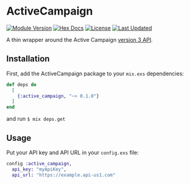 # ActiveCampaign


[![Module Version](https://img.shields.io/hexpm/v/active_campaign.svg)](https://hex.pm/packages/active_campaign)
[![Hex Docs](https://img.shields.io/badge/hex-docs-lightgreen.svg)](https://hexdocs.pm/active_campaign/)
[![License](https://img.shields.io/hexpm/l/active_campaign.svg)](https://github.com/Health-Union/active_campaign/blob/master/LICENSE)
[![Last Updated](https://img.shields.io/github/last-commit/Health-Union/active_campaign.svg)](https://github.com/Health-Union/active_campaign/commits/main)

A thin wrapper around the Active Campaign [version 3 API](https://developers.activecampaign.com/reference/overview).

## Installation

First, add the ActiveCampaign package to your `mix.exs` dependencies:

```elixir
def deps do
  [
    {:active_campaign, "~> 0.1.0"}
  ]
end
```

and run `$ mix deps.get`

## Usage

Put your API key and API URL in your `config.exs` file:

```elixir
config :active_campaign,
  api_key: "myApiKey",
  api_url: "https://example.api-us1.com"
```
